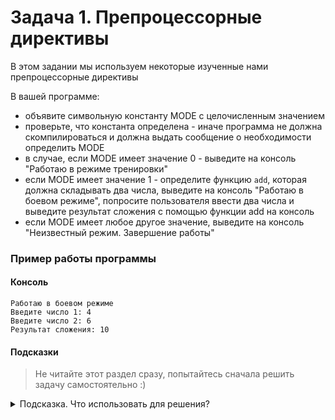 # Задача 1. Препроцессорные директивы
В этом задании мы используем некоторые изученные нами препроцессорные директивы


В вашей программе:
 - объявите символьную константу MODE с целочисленным значением
 - проверьте, что константа определена - иначе программа не должна скомпилироваться и должна выдать сообщение о необходимости определить MODE 
 - в случае, если MODE имеет значение 0 - выведите на консоль "Работаю в режиме тренировки"
 - если MODE имеет значение 1 - определите функцию `add`, которая должна складывать два числа, выведите на консоль "Работаю в боевом режиме", попросите пользователя ввести два числа и выведите результат сложения с помощью функции add на консоль
 - если MODE имеет любое другое значение, выведите на консоль "Неизвестный режим. Завершение работы"

### Пример работы программы
#### Консоль
```
Работаю в боевом режиме
Введите число 1: 4
Введите число 2: 6
Результат сложения: 10
```
#### Подсказки

> Не читайте этот раздел сразу, попытайтесь сначала решить задачу самостоятельно :)

<details>

<summary>Подсказка. Что использовать для решения?</summary>

Для определения константы используйте директиву `#define`

Для проверки, определена ли константа, используйте одну из директив: `#ifdef`, `#ifndef`, `#if defined` или `#if !defined`

Для прекращения компиляции и вывода сообщения об ошибке используйте директиву `#error`

Для проверки значения константы используйте директивы `#if`, `#elif`, `#else`

</details>